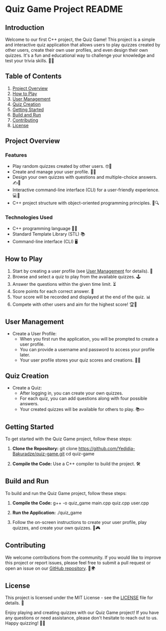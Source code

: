 # Quiz Game Project README

## Introduction
Welcome to our first C++ project, the Quiz Game! This project is a simple and interactive quiz application that allows users to play quizzes created by other users, create their own user profiles, and even design their own quizzes. It's a fun and educational way to challenge your knowledge and test your trivia skills. 🎉🧠

## Table of Contents
1. [Project Overview](#project-overview)
2. [How to Play](#how-to-play)
3. [User Management](#user-management)
4. [Quiz Creation](#quiz-creation)
5. [Getting Started](#getting-started)
6. [Build and Run](#build-and-run)
7. [Contributing](#contributing)
8. [License](#license)

## Project Overview

### Features
- Play random quizzes created by other users. 🤓🎲
- Create and manage your user profile. 👤🔐
- Design your own quizzes with questions and multiple-choice answers. ✍️📝
- Interactive command-line interface (CLI) for a user-friendly experience. 💻🚀
- C++ project structure with object-oriented programming principles. 🧩🔍

### Technologies Used
- C++ programming language 🐱‍👤
- Standard Template Library (STL) 📚
- Command-line interface (CLI) 🖥️

## How to Play
1. Start by creating a user profile (see [User Management](#user-management) for details). 📝
2. Browse and select a quiz to play from the available quizzes. 🕹️
3. Answer the questions within the given time limit. ⏳
4. Score points for each correct answer. 🌟
5. Your score will be recorded and displayed at the end of the quiz. 📊
6. Compete with other users and aim for the highest score! 🏆🥇

## User Management
- Create a User Profile:
  - When you first run the application, you will be prompted to create a user profile.
  - You can provide a username and password to access your profile later.
  - Your user profile stores your quiz scores and creations. 👥🔐

## Quiz Creation
- Create a Quiz:
  - After logging in, you can create your own quizzes.
  - For each quiz, you can add questions along with four possible answers.
  - Your created quizzes will be available for others to play. 📚✏️

## Getting Started
To get started with the Quiz Game project, follow these steps:

1. **Clone the Repository:**
git clone https://github.com/Yedidia-Bakuradze/quiz-game.git
cd quiz-game


2. **Compile the Code:** Use a C++ compiler to build the project. 🛠️

## Build and Run
To build and run the Quiz Game project, follow these steps:

1. **Compile the Code:**
g++ -o quiz_game main.cpp quiz.cpp user.cpp

2. **Run the Application:**
./quiz_game


3. Follow the on-screen instructions to create your user profile, play quizzes, and create your own quizzes. 🚀🎮

## Contributing
We welcome contributions from the community. If you would like to improve this project or report issues, please feel free to submit a pull request or open an issue on our [GitHub repository](https://github.com/Yedidia-Bakuradze/quiz-game). 🤝🌍

## License
This project is licensed under the MIT License - see the [LICENSE](LICENSE) file for details. 📜

Enjoy playing and creating quizzes with our Quiz Game project! If you have any questions or need assistance, please don't hesitate to reach out to us. Happy quizzing! 🙌🎊
